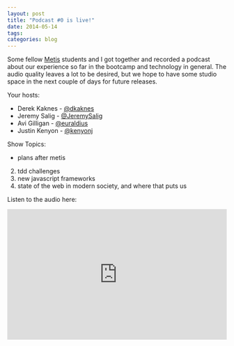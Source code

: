 ```yaml
---
layout: post
title: "Podcast #0 is live!"
date: 2014-05-14
tags:
categories: blog
---
```



Some fellow [Metis](http://thisismetis.com) students and I got together and recorded a podcast about our experience so far in the bootcamp and technology in general. The audio quality leaves a lot to be desired, but we hope to have some studio space in the next couple of days for future releases.

Your hosts:

- Derek Kaknes - [@dkaknes](http://twitter.com/dkaknes)
- Jeremy Salig - [@JeremySalig](http://twitter.com/jeremysalig)
- Avi Gilligan - [@euraldius](http://twitter.com/euraldius)
- Justin Kenyon - [@kenyonj](http://twitter.com/kenyonj)

Show Topics:

- plans after metis
2. tdd challenges
3. new javascript frameworks
4. state of the web in modern society, and where that puts us

Listen to the audio here:
<iframe width="100%" height="300" scrolling="no" frameborder="no" src="https://w.soundcloud.com/player/?url=https%3A//api.soundcloud.com/tracks/148041642&amp;auto_play=false&amp;hide_related=false&amp;visual=true"></iframe>
